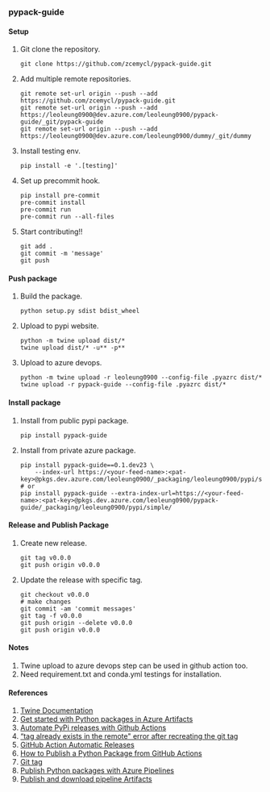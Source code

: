 ### pypack-guide

#### Setup
1. Git clone the repository.
    ```
    git clone https://github.com/zcemycl/pypack-guide.git
    ```
2. Add multiple remote repositories.
    ```
    git remote set-url origin --push --add https://github.com/zcemycl/pypack-guide.git
    git remote set-url origin --push --add https://leoleung0900@dev.azure.com/leoleung0900/pypack-guide/_git/pypack-guide
    git remote set-url origin --push --add https://leoleung0900@dev.azure.com/leoleung0900/dummy/_git/dummy
    ```
3. Install testing env.
    ```
    pip install -e '.[testing]'
    ```
4. Set up precommit hook.
    ```
    pip install pre-commit
    pre-commit install
    pre-commit run
    pre-commit run --all-files
    ```
5. Start contributing!!
    ```
    git add .
    git commit -m 'message'
    git push
    ```

#### Push package
1. Build the package.
    ```
    python setup.py sdist bdist_wheel
    ```
2. Upload to pypi website.
    ```
    python -m twine upload dist/*
    twine upload dist/* -u** -p**
    ```
3. Upload to azure devops.
    ```
    python -m twine upload -r leoleung0900 --config-file .pyazrc dist/*
    twine upload -r pypack-guide --config-file .pyazrc dist/*
    ```

#### Install package
1. Install from public pypi package.
    ```
    pip install pypack-guide
    ```
2. Install from private azure package.
    ```
    pip install pypack-guide==0.1.dev23 \
        --index-url https://<your-feed-name>:<pat-key>@pkgs.dev.azure.com/leoleung0900/_packaging/leoleung0900/pypi/simple
    # or
    pip install pypack-guide --extra-index-url=https://<your-feed-name>:<pat-key>@pkgs.dev.azure.com/leoleung0900/pypack-guide/_packaging/leoleung0900/pypi/simple/
    ```

#### Release and Publish Package
1. Create new release.
    ```
    git tag v0.0.0
    git push origin v0.0.0
    ```
2. Update the release with specific tag.
    ```
    git checkout v0.0.0
    # make changes
    git commit -am 'commit messages'
    git tag -f v0.0.0
    git push origin --delete v0.0.0
    git push origin v0.0.0
    ```

#### Notes
1. Twine upload to azure devops step can be used in github action too.
2. Need requirement.txt and conda.yml testings for installation.

#### References
1. [Twine Documentation](https://twine.readthedocs.io/en/stable/)
2. [Get started with Python packages in Azure Artifacts](https://learn.microsoft.com/en-us/azure/devops/artifacts/quickstarts/python-packages?view=azure-devops)
3. [Automate PyPi releases with Github Actions](https://medium.com/@VersuS_/automate-pypi-releases-with-github-actions-4c5a9cfe947d)
4. [“tag already exists in the remote" error after recreating the git tag](https://stackoverflow.com/questions/19298600/tag-already-exists-in-the-remote-error-after-recreating-the-git-tag)
5. [GitHub Action Automatic Releases](https://github.com/marketplace/actions/automatic-releases#supported-parameters)
6. [How to Publish a Python Package from GitHub Actions](https://www.seanh.cc/2022/05/21/publishing-python-packages-from-github-actions/)
7. [Git tag](https://www.atlassian.com/git/tutorials/inspecting-a-repository/git-tag)
8. [Publish Python packages with Azure Pipelines](https://learn.microsoft.com/en-us/azure/devops/pipelines/artifacts/pypi?view=azure-devops&tabs=yaml)
9. [Publish and download pipeline Artifacts](https://learn.microsoft.com/en-us/azure/devops/pipelines/artifacts/pipeline-artifacts?view=azure-devops&tabs=yaml)
